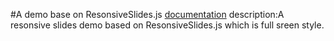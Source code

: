 #A demo base on ResonsiveSlides.js
[documentation](http://responsiveslides.com/)
description:A resonsive slides demo based on ResonsiveSlides.js which is full sreen style.